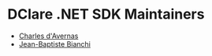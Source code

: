 # DClare .NET SDK Maintainers

* [Charles d'Avernas](https://github.com/cdavernas)
* [Jean-Baptiste Bianchi](https://github.com/JBBianchi)